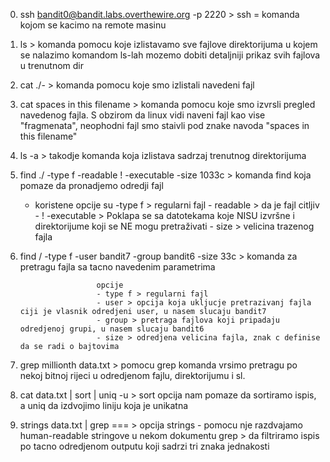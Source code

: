 0. ssh bandit0@bandit.labs.overthewire.org -p 2220 > ssh = komanda kojom se kacimo na remote masinu

1. ls > komanda pomocu koje izlistavamo sve fajlove direktorijuma u kojem se nalazimo
komandom ls-lah mozemo dobiti detaljniji prikaz svih fajlova u trenutnom dir

2. cat ./- > komanda pomocu koje smo izlistali navedeni fajl

3. cat  spaces in this filename > komanda pomocu koje smo izvrsli pregled navedenog fajla. S obzirom da linux vidi naveni fajl kao vise "fragmenata", 
neophodni fajl smo staivli pod znake navoda "spaces in this filename"

4. ls -a > takodje komanda koja izlistava sadrzaj trenutnog direktorijuma

5. find ./ -type f -readable ! -executable -size 1033c > komanda find koja pomaze da pronadjemo odredji fajl 
   - koristene opcije su -type f > regularni fajl
                         - readable > da je fajl citljiv 
                         - ! -executable > Poklapa se sa datotekama koje NISU izvršne i direktorijume koji se NE mogu pretraživati
                         - size > velicina trazenog fajla

6. find / -type f -user bandit7 -group bandit6 -size 33c > komanda za pretragu fajla sa tacno navedenim parametrima
           
                        opcije
                        - type f > regularni fajl
                        - user > opcija koja ukljucje pretrazivanj fajla ciji je vlasnik odredjeni user, u nasem slucaju bandit7
                        - group > pretraga fajlova koji pripadaju odredjenoj grupi, u nasem slucaju bandit6
                        - size > odredjena velicina fajla, znak c definise da se radi o bajtovima

7. grep millionth data.txt > pomocu grep komanda vrsimo pretragu po nekoj bitnoj rijeci u odredjenom fajlu, direktorijumu i sl.


8.  cat data.txt | sort | uniq -u > sort opcija nam pomaze da sortiramo ispis, a uniq da izdvojimo liniju koja je unikatna 


9. strings data.txt | grep === > opcija strings - pomocu nje razdvajamo human-readable stringove u nekom dokumentu
                                        grep > da filtriramo ispis po tacno odredjenom outputu koji sadrzi tri znaka jednakosti

